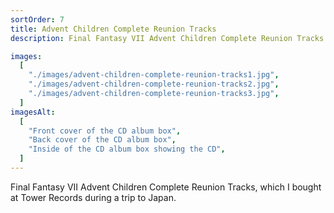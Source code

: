 ```yaml
---
sortOrder: 7
title: Advent Children Complete Reunion Tracks
description: Final Fantasy VII Advent Children Complete Reunion Tracks

images:
  [
    "./images/advent-children-complete-reunion-tracks1.jpg",
    "./images/advent-children-complete-reunion-tracks2.jpg",
    "./images/advent-children-complete-reunion-tracks3.jpg",
  ]
imagesAlt:
  [
    "Front cover of the CD album box",
    "Back cover of the CD album box",
    "Inside of the CD album box showing the CD",
  ]
---
```


Final Fantasy VII Advent Children Complete Reunion Tracks, which I bought at Tower Records during a trip to Japan.
